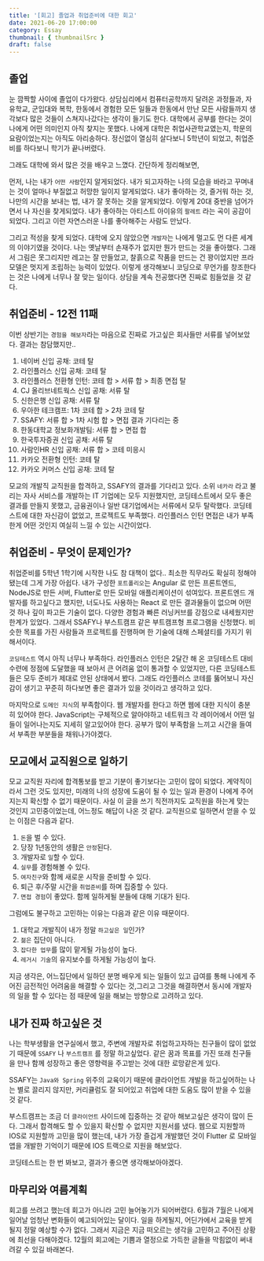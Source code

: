 ```yaml
---
title: '[회고] 졸업과 취업준비에 대한 회고'
date: 2021-06-20 17:00:00
category: Essay
thumbnail: { thumbnailSrc }
draft: false
---
```


## 졸업

눈 깜짝할 사이에 졸업이 다가왔다. 상담심리에서 컴퓨터공학까지 달려온 과정들과, 자유학교, 군입대와 복학, 한동에서 경험한 모든 일들과 한동에서 만난 모든 사람들까지 생각보다 많은 것들이 스쳐지나갔다는 생각이 들기도 한다. 대학에서 공부를 한다는 것이 나에게 어떤 의미인지 아직 찾지는 못했다. 나에게 대학은 취업사관학교였는지, 학문의 요람이었는지는 아직도 아리송하다. 정신없이 열심히 살다보니 5학년이 되었고, 취업준비를 하다보니 학기가 끝나버렸다.

그래도 대학에 와서 많은 것을 배우고 느꼈다. 간단하게 정리해보면,

먼저, 나는 내가 `어떤 사람`인지 알게되었다. 내가 되고자하는 나의 모습을 바라고 꾸며내는 것이 얼마나 부질없고 허망한 일이지 알게되었다. 내가 좋아하는 것, 즐거워 하는 것, 나만의 시간을 보내는 법, 내가 잘 못하는 것을 알게되었다. 이렇게 20대 중반을 넘어가면서 나 자신을 찾게되었다. 내가 좋아하는 아티스트 아이유의 `팔레트` 라는 곡이 공감이 되었다. 그리고 이런 자연스러운 나를 좋아해주는 사람도 만났다.

그리고 적성을 찾게 되었다. 대학에 오지 않았으면 `개발자`는 나에게 멀고도 먼 다른 세계의 이야기였을 것이다. 나는 옛날부터 손재주가 없지만 뭔가 만드는 것을 좋아했다. 그래서 그림은 못그리지만 레고는 잘 만들었고, 찰흙으로 작품을 만드는 건 꽝이었지만 프라모델은 멋지게 조립하는 능력이 있었다. 이렇게 생각해보니 코딩으로 무언가를 창조한다는 것은 나에게 너무나 잘 맞는 일이다. 상담을 계속 전공했다면 진짜로 힘들었을 것 같다.

## 취업준비 - 12전 11패

이번 상반기는 `경험을 해보자`라는 마음으로 진짜로 가고싶은 회사들만 서류를 넣어보았다. 결과는 참담했지만..

1. 네이버 신입 공채: 코테 탈
2. 라인플러스 신입 공채: 코테 탈
3. 라인플러스 전환형 인턴: 코테 합 > 서류 합 > 최종 면접 탈
4. CJ 올리브네트웍스 신입 공채: 서류 탈
5. 신한은행 신입 공채: 서류 탈
6. 우아한 테크캠프: 1차 코테 합 > 2차 코테 탈
7. SSAFY: 서류 합 > 1차 시험 합 > 면접 결과 기다리는 중
8. 한동대학교 정보화개발팀: 서류 합 > 면접 합
9. 한국투자증권 신입 공채: 서류 탈
10. 사람인HR 신입 공채: 서류 합 > 코테 미응시
11. 카카오 전환형 인턴: 코테 탈
12. 카카오 커머스 신입 공채: 코테 탈

모교의 개발직 교직원을 합격하고, SSAFY의 결과를 기다리고 있다. 소위 `네카라` 라고 불리는 자사 서비스를 개발하는 IT 기업에는 모두 지원했지만, 코딩테스트에서 모두 좋은 결과를 만들지 못했고, 금융권이나 일반 대기업에서는 서류에서 모두 탈락했다. 코딩테스트에 대한 자신감이 없었고, 프로젝트도 부족했다. 라인플러스 인턴 면접은 내가 부족한게 어떤 것인지 여실히 느낄 수 있는 시간이었다.

## 취업준비 - 무엇이 문제인가?

취업준비를 5학년 1학기에 시작한 나도 참 대책이 없다.. 최소한 직무라도 확실히 정해야됐는데 그게 가장 아쉽다. 내가 구성한 `포트폴리오`는 Angular 로 만든 프론트엔드, NodeJS로 만든 서버, Flutter로 만든 모바일 애플리케이션이 섞여있다. 프론트엔드 개발자를 하고싶다고 했지만, 너도나도 사용하는 React 로 만든 결과물들이 없으며 어떤 것 하나 깊이 파고든 기술이 없다. 다양한 경험과 빠른 러닝커브를 강점으로 내세웠지만 한계가 있었다. 그래서 SSAFY나 부스트캠프 같은 부트캠프형 프로그램을 신청했다. 비슷한 목표를 가진 사람들과 프로젝트를 진행하며 한 기술에 대해 스페셜티를 가지기 위해서이다.

`코딩테스트` 역시 아직 너무나 부족하다. 라인플러스 인턴은 2달간 해 온 코딩테스트 대비 수련에 정점에 도달했을 때 보아서 큰 어려움 없이 통과할 수 있었지만, 다른 코딩테스트들은 모두 준비가 제대로 안된 상태에서 봤다. 그래도 라인플러스 코테를 뚫어보니 자신감이 생기고 꾸준히 하다보면 좋은 결과가 있을 것이라고 생각하고 있다.

마지막으로 `도메인 지식`의 부족함이다. 웹 개발자를 한다고 하면 웹에 대한 지식이 충분히 있어야 한다. JavaScript는 구체적으로 알아야하고 네트워크 각 레이어에서 어떤 일들이 일어나는지도 지세히 알고있어야 한다. 공부가 많이 부족함을 느끼고 시간을 들여서 부족한 부분들을 채워나가야겠다.

## 모교에서 교직원으로 일하기

모교 교직원 자리에 합격통보를 받고 기분이 좋기보다는 고민이 많이 되었다. 계약직이라서 그런 것도 있지만, 미래의 나의 성장에 도움이 될 수 있는 일과 환경이 나에게 주어지는지 확신할 수 없기 때문이다. 사실 이 글을 쓰기 직전까지도 교직원을 하는게 맞는 것인지 고민중이었는데, 어느정도 해답이 나온 것 같다. 교직원으로 일하면서 얻을 수 있는 이점은 다음과 같다.

1. `돈`을 벌 수 있다.
2. 당장 1년동안의 생활은 `안정`된다.
3. 개발자로 `일`할 수 있다.
4. `실무`를 경험해볼 수 있다.
5. `여자친구`와 함께 새로운 시작을 준비할 수 있다.
6. 퇴근 후/주말 시간을 `취업준비`를 하며 집중할 수 있다.
7. `면접 경험`이 좋았다. 함께 일하게될 분들에 대해 기대가 된다.

그럼에도 불구하고 고민하는 이유는 다음과 같은 이유 때문이다.

1. 대학교 개발직이 내가 정말 `하고싶은 일`인가?
2. `젊은` 집단이 아니다.
3. `잡다한 업무`를 많이 맡게될 가능성이 높다.
4. `레거시 기술`의 유지보수를 하게될 가능성이 높다.

지금 생각은, 어느집단에서 일하던 분명 배우게 되는 일들이 있고 급여를 통해 나에게 주어진 금전적인 어려움을 해결할 수 있다는 것,그리고 그것을 해결하면서 동시에 개발자의 일을 할 수 있다는 점 때문에 일을 해보는 방향으로 고려하고 있다.

## 내가 진짜 하고싶은 것

나는 학부생활을 연구실에서 했고, 주변에 개발자로 취업하고자하는 친구들이 많이 없었기 때문에 `SSAFY` 나 `부스트캠프` 를 정말 하고싶었다. 같은 꿈과 목표를 가진 또래 친구들을 만나 함께 성장하고 좋은 영향력을 주고받는 것에 대한 로망같은게 있다.

SSAFY는 `Java와 Spring` 위주의 교육이기 때문에 클라이언트 개발을 하고싶어하는 나는 별로 끌리지 않지만, 커리큘럼도 잘 되어있고 취업에 대한 도움도 많이 받을 수 있을 것 같다.

부스트캠프는 조금 더 `클라이언트` 사이드에 집중하는 것 같아 해보고싶은 생각이 많이 든다. 그래서 합격해도 할 수 있을지 확신할 수 없지만 지원서를 냈다. 웹으로 지원할까 IOS로 지원할까 고민을 많이 했는데, 내가 가장 즐겁게 개발했던 것이 Flutter 로 모바일 앱을 개발한 기억이기 때문에 IOS 트랙으로 지원을 해보았다.

코딩테스트는 한 번 봐보고, 결과가 좋으면 생각해보아야겠다.

## 마무리와 여름계획

회고를 쓰려고 했는데 회고가 아니라 고민 늘어놓기가 되어버렸다. 6월과 7월은 나에게 일어날 엄청난 변화들이 예고되어있는 달이다. 일을 하게될지, 어딘가에서 교육을 받게될지 정말 예상할 수가 없다. 그래서 지금은 지금 떠오르는 생각을 고민하고 주어진 상황에 최선을 다해야겠다. 12월의 회고에는 기쁨과 열정으로 가득한 글들을 막힘없이 써내려갈 수 있길 바래본다.
